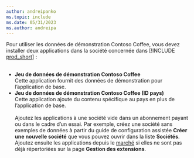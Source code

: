 ```yaml
---
author: andreipanko
ms.topic: include
ms.date: 05/31/2023
ms.author: andreipa
---
```


Pour utiliser les données de démonstration Contoso Coffee, vous devez installer deux applications dans la société concernée dans [!INCLUDE [prod_short](../includes/prod_short.md)] :  <br><br>
- **Jeu de données de démonstration Contoso Coffee**  
    Cette application fournit des données de démonstration pour l’application de base.  
- **Jeu de données de démonstration Contoso Coffee (ID pays)**  
    Cette application ajoute du contenu spécifique au pays en plus de l’application de base.
<br><br>
Ajoutez les applications à une société vide dans un abonnement payant ou dans le cadre d’un essai. Par exemple, créez une société sans exemples de données à partir du guide de configuration assistée **Créer une nouvelle société** que vous pouvez ouvrir dans la liste **Sociétés**. Ajoutez ensuite les applications depuis le [marché](../ui-extensions-install-uninstall.md#install) si elles ne sont pas déjà répertoriées sur la page **Gestion des extensions**.  
